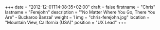 +++
date = "2012-12-01T14:08:35+02:00"
draft = false
firstname = "Chris"
lastname = "Ferejohn"
description = '"No Matter Where You Go, There You Are" - Buckaroo Banzai'
weight = 1
img = "chris-ferejohn.jpg"
location = "Mountain View, California (USA)"
position = "UX Lead"
+++
